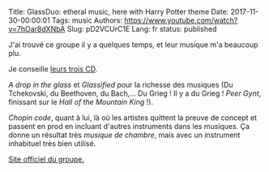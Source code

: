 Title: GlassDuo: etheral music, here with Harry Potter theme
Date: 2017-11-30-00:00:01
Tags: music
Authors: https://www.youtube.com/watch?v=7hOar8dXNbA
Slug: pD2VCUrC1E
Lang: fr
status: published

J'ai trouvé ce groupe il y a quelques temps, et leur musique m'a beaucoup plu.

Je conseille [leurs trois CD](https://shop.glassduo.com/).

*A drop in the glass* et *Glassified* pour la richesse des musiques (Du Tchekovski, du Beethoven, du Bach,… Du Grieg ! Il y a du Grieg ! *Peer Gynt*, finissant sur le *Hall of the Mountain King* !).

*Chopin code*, quant à lui, là où les artistes quittent la preuve de concept et passent en prod en incluant d'autres instruments dans les musiques. Ça donne un résultat très *musique de chambre*, mais avec un instrument inhabituel très bien utilisé.

[Site officiel du groupe.](http://glassduo.com/en/)

